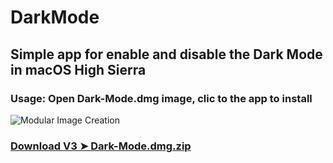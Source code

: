 # DarkMode

## Simple app for enable and disable the Dark Mode in macOS High Sierra

### Usage: Open Dark-Mode.dmg image, clic to the app to install


![Modular Image Creation](https://i25.servimg.com/u/f25/18/50/18/69/captu473.png)


### [Download V3 ➤ Dark-Mode.dmg.zip](https://github.com/chris1111/DarkMode/releases/tag/V3)


